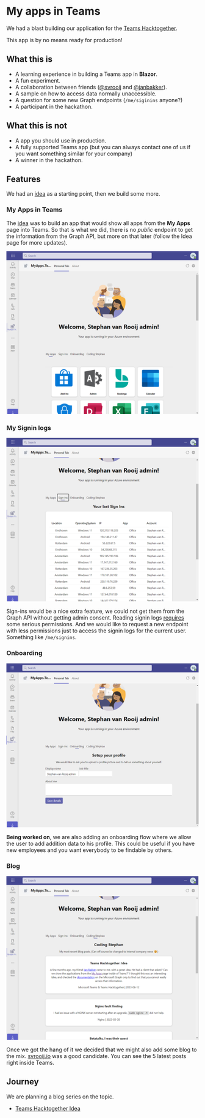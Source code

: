 # My apps in Teams

We had a blast building our application for the [Teams Hacktogether](https://github.com/microsoft/hack-together-teams).

This app is by no means ready for production!

## What this is

- A learning experience in building a Teams app in **Blazor**.
- A fun experiment.
- A collaboration between friends ([@svrooij](https://github.com/svrooij) and [@janbakker](https://github.com/BakkerJan)).
- A sample on how to access data normally unaccessible.
- A question for some new Graph endpoints (`/me/siginins` anyone?)
- A participant in the hackathon.

## What this is not

- A app you should use in production.
- A fully supported Teams app (but you can always contact one of us if you want something similar for your company)
- A winner in the hackathon.

## Features

We had an [idea](https://svrooij.io/2023/06/12/teams-hacktogether-idea/) as a starting point, then we build some more.

### My Apps in Teams

The [idea](https://svrooij.io/2023/06/12/teams-hacktogether-idea/) was to build an app that would show all apps from the **My Apps** page into Teams. So that is what we did, there is no *public* endpoint to get the information from the Graph API, but more on that later (follow the Idea page for more updates).

![My Apps screenshot](docs/my-apps.png)

### My Signin logs

![Siginins](docs/signins.png)

Sign-ins would be a nice extra feature, we could not get them from the Graph API without getting admin consent. Reading signin logs [requires](https://learn.microsoft.com/graph/api/signin-list?view=graph-rest-1.0&tabs=http#permissions) some serious permissions. And we would like to request a new endpoint with less permissions just to access the signin logs for the current user. Something like `/me/signins`.

### Onboarding

![Onboarding](docs/update-profile.png)

**Being worked on**, we are also adding an onboarding flow where we allow the user to add addition data to his profile. This could be useful if you have new employees and you want everybody to be findable by others.

### Blog

![Blog svrooij.io](docs/blog.png)

Once we got the hang of it we decided that we might also add some blog to the mix. [svrooij.io](https://svrooij.io) was a good candidate. You can see the 5 latest posts right inside Teams.

## Journey

We are planning a blog series on the topic.

- [Teams Hacktogether Idea](https://svrooij.io/2023/06/12/teams-hacktogether-idea/)
